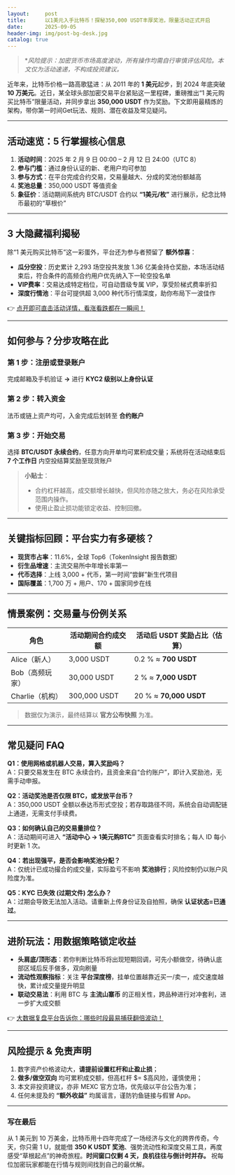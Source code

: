 ```yaml
---
layout:     post
title:      以1美元入手比特币！探秘350,000 USDT丰厚奖池，限量活动正式开启
date:       2025-09-05
header-img: img/post-bg-desk.jpg
catalog: true
---
```


> **风险提示：加密货币市场高度波动，所有操作均需自行审慎评估风险。本文仅为活动速递，不构成投资建议。*

近年来，比特币价格一路高歌猛进：从 2011 年的 **1 美元**起步，到 2024 年底突破 **10 万美元**。近日，某全球头部加密交易平台紧贴这一里程碑，重磅推出“1 美元购买比特币”限量活动，并同步拿出 **350,000 USDT** 作为奖励。下文即用最精炼的架构，带你第一时间Get玩法、规则、潜在收益及常见疑问。

---

## 活动速览：5 行掌握核心信息

1. **活动时间**：2025 年 2 月 9 日 00:00 – 2 月 12 日 24:00（UTC 8）
2. **参与门槛**：通过身份认证的新、老用户均可参加
3. **参与方式**：在平台完成合约交易，交易量越大、分成的奖池份额越高
4. **奖池总量**：350,000 USDT 等值资金
5. **象征价**：活动期间系统内 BTC/USDT 合约以 **“1美元/枚”** 进行展示，纪念比特币最初的“草根价”

---

## 3 大隐藏福利揭秘  

除“1 美元购买比特币”这一彩蛋外，平台还为参与者预留了 **额外惊喜**：

- **瓜分空投**：历史累计 2,293 场空投共发放 1.36 亿美金持仓奖励，本场活动结束后，符合条件的高频合约用户优先纳入下一轮空投名单  
- **VIP费率**：交易达成特定档位，可自动晋级专属 VIP，享受阶梯式费率折扣  
- **深度行情池**：平台可提供超 3,000 种代币行情深度，助你布局下一波佳作  

👉 [点开即可直击活动详情，看涨看跌都在一瞬间！](https://okxdog.com/)

---

## 如何参与？分步攻略在此

### 第 1 步：注册或登录账户  
完成邮箱及手机验证 **→** 进行 **KYC2 级别以上身份认证**

### 第 2 步：转入资金  
法币或链上资产均可，入金完成后划转至 **合约账户**

### 第 3 步：开始交易  
选择 **BTC/USDT 永续合约**，任意方向开单均可累积成交量；系统将在活动结束后 **7 个工作日** 内空投结算奖励至现货账户

> **小贴士**：  
> - 合约杠杆越高，成交额增长越快，但风险亦随之放大，务必在风险承受范围内操作。  
> - 使用止盈止损功能锁定收益、控制回撤。

---

## 关键指标回顾：平台实力有多硬核？

- **现货市占率**：11.6%，全球 Top6（TokenInsight 报告数据）
- **衍生品增速**：主流交易所中年增长率第一
- **代币选择**：上线 3,000 + 代币，第一时间“尝鲜”新生代项目
- **国际覆盖**：1,700 万 + 用户、170 + 国家同步在线

---

## 情景案例：交易量与份例关系

| 角色 | 活动期间合约成交额 | 活动后 USDT 奖励占比（估算） |
| --- | --- | --- |
| Alice（新人） | 3,000 USDT | 0.2 % ≈ **700 USDT** |
| Bob（高频玩家） | 30,000 USDT | 2 % ≈ **7,000 USDT** |
| Charlie（机构） | 300,000 USDT | 20 % ≈ **70,000 USDT** |

> 数据仅为演示，最终结算以 **官方公布快照** 为准。

---

## 常见疑问 FAQ

**Q1：使用网格或机器人交易，算入奖励吗？**  
A：只要交易发生在 BTC 永续合约，且资金来自“合约账户”，即计入奖励池，无需手动申报。

**Q2：活动奖池是否仅限 BTC，或发放平台币？**  
A：350,000 USDT 全额以泰达币形式空投；若存取路径不同，系统会自动调配链上通道，无需支付手续费。

**Q3：如何确认自己的交易量排位？**  
A：活动期间可进入 **“活动中心 → 1美元购BTC”** 页面查看实时排名；每人 ID 每小时更新 1 次。

**Q4：若出现强平，是否会影响奖池分配？**  
A：仅统计已成功撮合的成交量，实际盈亏不影响 **奖池排行**；风险控制仍以账户风险度为准。

**Q5：KYC 已失效 (过期文件) 怎么办？**  
A：过期会导致无法加入活动。请重新上传身份证及自拍照，确保 **认证状态=已通过**。

---

## 进阶玩法：用数据策略锁定收益

- **头肩底/顶形态**：若你判断比特币将出现短期回调，可先小额做空，待确认底部区域后反手做多，双向刷量  
- **流动性观察指标**：关注 **平台深度榜**，挂单位置越靠近买一/卖一，成交速度越快，累计成交量提升明显  
- **联动交易法**：利用 BTC 与 **主流山寨币** 的正相关性，跨品种进行对冲套利，进一步扩大成交额

👉 [大数据复盘平台告诉你：哪些时段最易捕获翻倍波动！](https://okxdog.com/)

---

## 风险提示 & 免责声明

1. 数字资产价格波动大，**请提前设置杠杆和止盈止损**；  
2. **做多/做空双向** 均可累积成交额，但高杠杆 $= $高风险，谨慎使用；  
3. 本文非投资建议，亦非 MEXC 官方立场，优先级以平台公告为准；  
4. 任何未提及的 **“额外收益”** 均属谣言，谨防钓鱼链接与假冒 App。

---

### 写在最后

从 1 美元到 10 万美金，比特币用十四年完成了一场经济与文化的跨界传奇。今天，你只需 1 U，就能借 **350 K USDT 奖池**、强势流动性和深度交易工具，再度感受“草根起点”的神奇旅程。**时间窗口仅剩 4 天，良机往往与倒计时并存。** 祝每位加密玩家都能在行情与规则间找到自己的最优解。